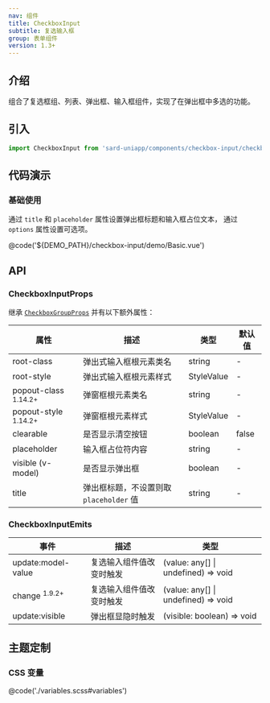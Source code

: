 ```yaml
---
nav: 组件
title: CheckboxInput
subtitle: 复选输入框
group: 表单组件
version: 1.3+
---
```


## 介绍

组合了复选框组、列表、弹出框、输入框组件，实现了在弹出框中多选的功能。

## 引入

```ts
import CheckboxInput from 'sard-uniapp/components/checkbox-input/checkbox-input.vue'
```

## 代码演示

### 基础使用

通过 `title` 和 `placeholder` 属性设置弹出框标题和输入框占位文本，
通过 `options` 属性设置可选项。

@code('${DEMO_PATH}/checkbox-input/demo/Basic.vue')

## API

### CheckboxInputProps

继承 [`CheckboxGroupProps`](./checkbox#CheckboxGroupProps) 并有以下额外属性：

| 属性                            | 描述                                    | 类型       | 默认值 |
| ------------------------------- | --------------------------------------- | ---------- | ------ |
| root-class                      | 弹出式输入框根元素类名                  | string     | -      |
| root-style                      | 弹出式输入框根元素样式                  | StyleValue | -      |
| popout-class <sup>1.14.2+</sup> | 弹窗框根元素类名                        | string     | -      |
| popout-style <sup>1.14.2+</sup> | 弹窗框根元素样式                        | StyleValue | -      |
| clearable                       | 是否显示清空按钮                        | boolean    | false  |
| placeholder                     | 输入框占位符内容                        | string     | -      |
| visible (v-model)               | 是否显示弹出框                          | boolean    | -      |
| title                           | 弹出框标题，不设置则取 `placeholder` 值 | string     | -      |

### CheckboxInputEmits

| 事件                     | 描述                     | 类型                                |
| ------------------------ | ------------------------ | ----------------------------------- |
| update:model-value       | 复选输入组件值改变时触发 | (value: any[] \| undefined) => void |
| change <sup>1.9.2+</sup> | 复选输入组件值改变时触发 | (value: any[] \| undefined) => void |
| update:visible           | 弹出框显隐时触发         | (visible: boolean) => void          |

## 主题定制

### CSS 变量

@code('./variables.scss#variables')
